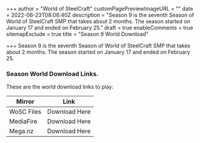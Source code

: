 +++
author = "World of SteelCraft"
customPagePreviewImageURL = ""
date = 2022-06-23T08:06:40Z
description = "Season 9 is the seventh Season of World of SteelCraft SMP that takes about 2 months. The season started on January 17 and ended on February 25."
draft = true
enableComments = true
sitemapExclude = true
title = "Season 9 World Download"

+++
Season 9 is the seventh Season of World of SteelCraft SMP that takes about 2 months. The season started on January 17 and ended on February 25.

<div class="padding-post">

### Season World Download Links.

These are the world download links to play:

| Mirror | Link |
| --- | --- |
| WoSC Files | Download Here |
| MediaFire | Download Here |
| Mega.nz | Download Here |

</div>